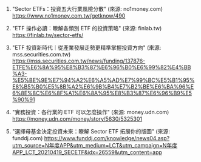 

1. "Sector ETFs：投資五大行業風險分散" (來源: no1money.com)
https://www.no1money.com.tw/getknow/490

2. "ETF 操作必讀：瞭解各類別 ETF 的投資策略" (來源: finlab.tw)
https://finlab.tw/sector-etfs/

3. "ETF 投資新時代｜從產業發展走勢更精準掌握投資方向" (來源: mss.securities.com.tw)
https://mss.securities.com.tw/news/funding/137876-ETFE%E6%8A%95%E8%B3%87%E6%96%B0%E6%99%82%E4%BB%A3-%E5%BE%9E%E7%94%A2%E6%A5%AD%E7%99%BC%E5%B1%95%E8%B5%B0%E5%8B%A2%E6%9B%B4%E7%B2%BE%E6%BA%96%E6%8E%8C%E6%8F%A1%E6%8A%95%E8%B3%87%E6%96%B9%E5%90%91

4. "實務投資：各行業的 ETF 可以怎麼操作" (來源: money.udn.com)
https://money.udn.com/money/story/5630/5325301

5. "選擇母基金決定投資未來：瞭解 Sector ETF 拓展你的版圖" (來源: funddj.com)
https://www.funddj.com/knowledge/news04.asp?utm_source=N年度APP&utm_medium=LCT&utm_campaign=N年度APP_LCT_20210419_SECETF&idx=26559&utm_content=app